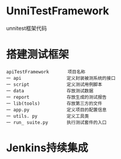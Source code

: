 # UnniTestFramework
unnitest框架代码

# 搭建测试框架
    apiTestFramework       项目名称
    一 api                 定义封装被测系统的接口
    一 script              定义测试用例脚本
    一 data                存放测试数据
    一 report              存放生成的测试报告
    一 lib(tools)          存放第三方的文件
    一 app.py              定义项目的配置信息
    一 utils. py           定义工具类
    一 run_ suite.py       执行测试套件的入口

# Jenkins持续集成

